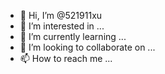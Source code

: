 - 👋 Hi, I’m @521911xu
- 👀 I’m interested in ...
- 🌱 I’m currently learning ...
- 💞️ I’m looking to collaborate on ...
- 📫 How to reach me ...

<!---
521911xu/521911xu is a ✨ special ✨ repository because its `README.md` (this file) appears on your GitHub profile.
You can click the Preview link to take a look at your changes.
--->
